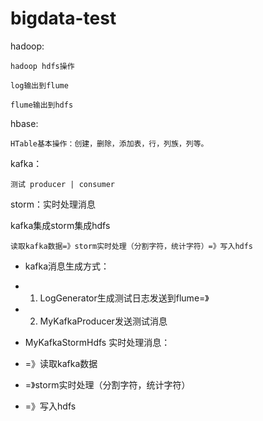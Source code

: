 # bigdata-test

hadoop:

    hadoop hdfs操作

    log输出到flume

    flume输出到hdfs

hbase:

    HTable基本操作：创建，删除，添加表，行，列族，列等。

kafka：

    测试 producer | consumer

storm：实时处理消息


kafka集成storm集成hdfs

    读取kafka数据=》storm实时处理（分割字符，统计字符）=》写入hdfs


 * kafka消息生成方式：

 *   1. LogGenerator生成测试日志发送到flume=》

 *   2. MyKafkaProducer发送测试消息


 * MyKafkaStormHdfs 实时处理消息：

 *   =》读取kafka数据

 *   =》storm实时处理（分割字符，统计字符）

 *   =》写入hdfs


